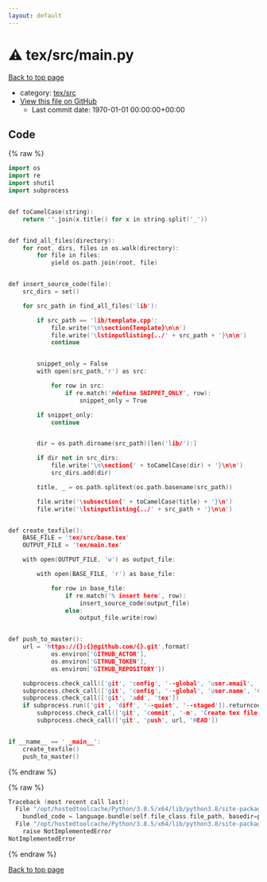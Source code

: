 ```yaml
---
layout: default
---
```


<!-- mathjax config similar to math.stackexchange -->
<script type="text/javascript" async
  src="https://cdnjs.cloudflare.com/ajax/libs/mathjax/2.7.5/MathJax.js?config=TeX-MML-AM_CHTML">
</script>
<script type="text/x-mathjax-config">
  MathJax.Hub.Config({
    TeX: { equationNumbers: { autoNumber: "AMS" }},
    tex2jax: {
      inlineMath: [ ['$','$'] ],
      processEscapes: true
    },
    "HTML-CSS": { matchFontHeight: false },
    displayAlign: "left",
    displayIndent: "2em"
  });
</script>

<script type="text/javascript" src="https://cdnjs.cloudflare.com/ajax/libs/jquery/3.4.1/jquery.min.js"></script>
<script src="https://cdn.jsdelivr.net/npm/jquery-balloon-js@1.1.2/jquery.balloon.min.js" integrity="sha256-ZEYs9VrgAeNuPvs15E39OsyOJaIkXEEt10fzxJ20+2I=" crossorigin="anonymous"></script>
<script type="text/javascript" src="../../../assets/js/copy-button.js"></script>
<link rel="stylesheet" href="../../../assets/css/copy-button.css" />


# :warning: tex/src/main.py

<a href="../../../index.html">Back to top page</a>

* category: <a href="../../../index.html#a027bd23603dcb83d224b0c0ea5ce216">tex/src</a>
* <a href="{{ site.github.repository_url }}/blob/master/tex/src/main.py">View this file on GitHub</a>
    - Last commit date: 1970-01-01 00:00:00+00:00




## Code

<a id="unbundled"></a>
{% raw %}
```cpp
import os
import re
import shutil
import subprocess


def toCamelCase(string):
    return ''.join(x.title() for x in string.split('_'))


def find_all_files(directory):
    for root, dirs, files in os.walk(directory):
        for file in files:
            yield os.path.join(root, file)


def insert_source_code(file):
    src_dirs = set()

    for src_path in find_all_files('lib'):

        if src_path == 'lib/template.cpp':
            file.write('\n\section{Template}\n\n')
            file.write('\lstinputlisting{../' + src_path + '}\n\n')
            continue


        snippet_only = False
        with open(src_path,'r') as src:

            for row in src:
                if re.match('#define SNIPPET_ONLY', row):
                    snippet_only = True

        if snippet_only:
            continue


        dir = os.path.dirname(src_path)[len('lib/'):]

        if dir not in src_dirs:
            file.write('\n\section{' + toCamelCase(dir) + '}\n\n')
            src_dirs.add(dir)

        title, _ = os.path.splitext(os.path.basename(src_path))

        file.write('\subsection{' + toCamelCase(title) + '}\n')
        file.write('\lstinputlisting{../' + src_path + '}\n\n')


def create_texfile():
    BASE_FILE = 'tex/src/base.tex'
    OUTPUT_FILE = 'tex/main.tex'

    with open(OUTPUT_FILE, 'w') as output_file:

        with open(BASE_FILE, 'r') as base_file:

            for row in base_file:
                if re.match('% insert here', row):
                    insert_source_code(output_file)
                else:
                    output_file.write(row)


def push_to_master():
    url = 'https://{}:{}@github.com/{}.git'.format(
            os.environ['GITHUB_ACTOR'],
            os.environ['GITHUB_TOKEN'],
            os.environ['GITHUB_REPOSITORY'])

    subprocess.check_call(['git', 'config', '--global', 'user.email', 'noreply@github.com'])
    subprocess.check_call(['git', 'config', '--global', 'user.name', 'GitHub'])
    subprocess.check_call(['git', 'add', 'tex'])
    if subprocess.run(['git', 'diff', '--quiet', '--staged']).returncode:
        subprocess.check_call(['git', 'commit', '-m', 'Create tex file'])
        subprocess.check_call(['git', 'push', url, 'HEAD'])


if __name__ == '__main__':
    create_texfile()
    push_to_master()

```
{% endraw %}

<a id="bundled"></a>
{% raw %}
```cpp
Traceback (most recent call last):
  File "/opt/hostedtoolcache/Python/3.8.5/x64/lib/python3.8/site-packages/onlinejudge_verify/docs.py", line 349, in write_contents
    bundled_code = language.bundle(self.file_class.file_path, basedir=pathlib.Path.cwd())
  File "/opt/hostedtoolcache/Python/3.8.5/x64/lib/python3.8/site-packages/onlinejudge_verify/languages/python.py", line 84, in bundle
    raise NotImplementedError
NotImplementedError

```
{% endraw %}

<a href="../../../index.html">Back to top page</a>


